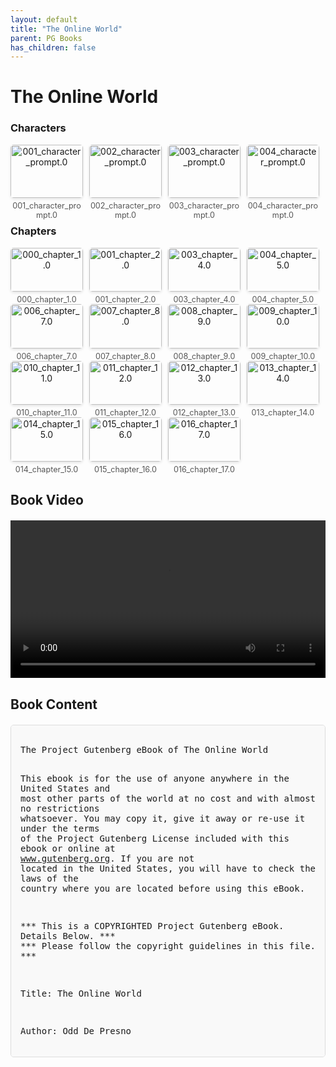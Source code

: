 ```yaml
---
layout: default
title: "The Online World"
parent: PG Books
has_children: false
---
```



<style>
.image-gallery {
  display: flex;
  flex-wrap: wrap;
  justify-content: space-between;
  margin-bottom: 20px;
}

.image-row {
  display: flex;
  justify-content: flex-start;
  width: 100%;
  margin-bottom: 20px;
}

.image-item {
  width: 23%;
  margin-right: 2%;
  text-align: center;
}

.image-item:last-child {
  margin-right: 0;
}

.image-item img {
  width: 100%;
  height: auto;
  object-fit: cover;
  border-radius: 5px;
  box-shadow: 0 2px 4px rgba(0,0,0,0.1);
}

.image-item p {
  margin-top: 5px;
  font-size: 0.9em;
  color: #555;
}

.video-container {
  margin: 20px 0;
}

.book-content {
  max-height: 500px;
  overflow-y: auto;
  padding: 15px;
  border: 1px solid #ddd;
  border-radius: 5px;
  background-color: #f9f9f9;
  font-family: monospace;
  white-space: pre-wrap;
  margin-top: 20px;
}
</style>


# The Online World

<h3>Characters</h3>
<div class="image-gallery">
<div class="image-row">
  <div class="image-item">
    <img src="../results/The Online World/characters/001_character_prompt.0.png" alt="001_character_prompt.0">
    <p>001_character_prompt.0</p>
  </div>
  <div class="image-item">
    <img src="../results/The Online World/characters/002_character_prompt.0.png" alt="002_character_prompt.0">
    <p>002_character_prompt.0</p>
  </div>
  <div class="image-item">
    <img src="../results/The Online World/characters/003_character_prompt.0.png" alt="003_character_prompt.0">
    <p>003_character_prompt.0</p>
  </div>
  <div class="image-item">
    <img src="../results/The Online World/characters/004_character_prompt.0.png" alt="004_character_prompt.0">
    <p>004_character_prompt.0</p>
  </div>
</div>
</div>

<h3>Chapters</h3>
<div class="image-gallery">
<div class="image-row">
  <div class="image-item">
    <img src="../results/The Online World/chapters/000_chapter_1.0.png" alt="000_chapter_1.0">
    <p>000_chapter_1.0</p>
  </div>
  <div class="image-item">
    <img src="../results/The Online World/chapters/001_chapter_2.0.png" alt="001_chapter_2.0">
    <p>001_chapter_2.0</p>
  </div>
  <div class="image-item">
    <img src="../results/The Online World/chapters/003_chapter_4.0.png" alt="003_chapter_4.0">
    <p>003_chapter_4.0</p>
  </div>
  <div class="image-item">
    <img src="../results/The Online World/chapters/004_chapter_5.0.png" alt="004_chapter_5.0">
    <p>004_chapter_5.0</p>
  </div>
</div>
<div class="image-row">
  <div class="image-item">
    <img src="../results/The Online World/chapters/006_chapter_7.0.png" alt="006_chapter_7.0">
    <p>006_chapter_7.0</p>
  </div>
  <div class="image-item">
    <img src="../results/The Online World/chapters/007_chapter_8.0.png" alt="007_chapter_8.0">
    <p>007_chapter_8.0</p>
  </div>
  <div class="image-item">
    <img src="../results/The Online World/chapters/008_chapter_9.0.png" alt="008_chapter_9.0">
    <p>008_chapter_9.0</p>
  </div>
  <div class="image-item">
    <img src="../results/The Online World/chapters/009_chapter_10.0.png" alt="009_chapter_10.0">
    <p>009_chapter_10.0</p>
  </div>
</div>
<div class="image-row">
  <div class="image-item">
    <img src="../results/The Online World/chapters/010_chapter_11.0.png" alt="010_chapter_11.0">
    <p>010_chapter_11.0</p>
  </div>
  <div class="image-item">
    <img src="../results/The Online World/chapters/011_chapter_12.0.png" alt="011_chapter_12.0">
    <p>011_chapter_12.0</p>
  </div>
  <div class="image-item">
    <img src="../results/The Online World/chapters/012_chapter_13.0.png" alt="012_chapter_13.0">
    <p>012_chapter_13.0</p>
  </div>
  <div class="image-item">
    <img src="../results/The Online World/chapters/013_chapter_14.0.png" alt="013_chapter_14.0">
    <p>013_chapter_14.0</p>
  </div>
</div>
<div class="image-row">
  <div class="image-item">
    <img src="../results/The Online World/chapters/014_chapter_15.0.png" alt="014_chapter_15.0">
    <p>014_chapter_15.0</p>
  </div>
  <div class="image-item">
    <img src="../results/The Online World/chapters/015_chapter_16.0.png" alt="015_chapter_16.0">
    <p>015_chapter_16.0</p>
  </div>
  <div class="image-item">
    <img src="../results/The Online World/chapters/016_chapter_17.0.png" alt="016_chapter_17.0">
    <p>016_chapter_17.0</p>
  </div>
</div>
</div>

<h2>Book Video</h2>
<div class="video-container">
  <video controls width="100%">
    <source src="../videos/The Online World.mp4" type="video/mp4">
    Your browser does not support the video tag.
  </video>
</div>


## Book Content

<div class="book-content">
﻿The Project Gutenberg eBook of The Online World
    
This ebook is for the use of anyone anywhere in the United States and
most other parts of the world at no cost and with almost no restrictions
whatsoever. You may copy it, give it away or re-use it under the terms
of the Project Gutenberg License included with this ebook or online
at www.gutenberg.org. If you are not located in the United States,
you will have to check the laws of the country where you are located
before using this eBook.

*** This is a COPYRIGHTED Project Gutenberg eBook. Details Below. ***
***     Please follow the copyright guidelines in this file.      ***


Title: The Online World

Author: Odd De Presno

Release date: September 1, 1993 [eBook #80]
                Most recently updated: December 23, 2011

Language: English



*** START OF THE PROJECT GUTENBERG EBOOK THE ONLINE WORLD ***














THE ONLINE WORLD

The Online World book's text on paper, disk and in any other
electronic form is (C) copyrighted 1993 by Odd de Presno. All
rights reserved worldwide.

xxxx
                           SHAREWARE BOOK

                        *********************
                        *  THE ONLINE WORLD *
                        *********************

                     Version 1.1 - September 1993

                          By Odd de Presno
                    4815 Saltrod, Norway (Europe)
              Voice (registrations only): +47 370 31204
                 Internet mail: opresno@extern.uio.no
                     Data/BBS:      +47 370 31204
                     FAX:           +47 370 27111




PREFACE
=======
This is the ASCII online distribution of the Online World. It deals
with the practical aspects of using the rapidly growing global online
information resource.
    The book is distributed in a form that is designed to be easily
accessible with the maximum range of computers, printer types, and
search programs. Also, it has been designed to be compatible with
electronic reading devices for the blind. Therefore, many frills
(such as fancy formatting, extraneous characters or tags) have been
omitted.
    The main subject of the book is what you can get out of the
online resource.
    Expect an outline, not a comprehensive list or directory of all
available offerings. This book explores selected applications
across network and service boundaries, to show how these needs may
be satisfied.
    In the process, it gives access information for a large number
of specific online offerings.
    The applications range from entertainment and the bizarre to
databases and special services for professionals and organizations.
    You are not expected to live in the United States or in Norway.
Emphasis is on major international offerings available through
services and networks like the Internet, BITNET, CompuServe, Echo,
FidoNet, Usenet, Dialcom, Dow Jones/News Retrieval, MCI, NewsNet
and UUCP. These services can be accessed from almost anywhere.
    Talking about the Internet, we do not expect that it will be
easy for you to get full access. We assume that most people can get
access to this network by electronic mail only.
    I wrote The Online World for parents and youth, teachers,
students, business people, social workers, psychologists, young,
old, for anybody interested in knowing a bit more about our
current "Global Village."
    You can read it like a novel, to get an idea of what is going
on. It can be used as a practical guide book to online data bases
and news sources, or as a book of reference.
    You need not be a computer expert or an experienced "onliner"
to find it useful.
    While not being a textbook on data communications, it contains
much information to help novices get started. For an introduction
to telecommunications, check out appendix 2 and 3 before continuing
with Chapter 1.
    Before you start, one word of warning. New online offerings are
born each day, while others are being closed down. Chances are that
most services in this book will still be around when you read it,
but I will need to update the text regularly. Therefore, all
feedback is welcomed with thanks.
    Please do also tell me what you like, what you don't, and what
you feel I may have missed -- or have gotten hopelessly wrong. Send
by electronic mail to me at opresno@extern.uio.no .

This book is not free
---------------------
The Online World book is NOT public domain. It is copyrighted work
and may be distributed only pursuant to this license.
    You are granted a limited read and use license of the book to
see if it is for you. Any unregistered use other than to determine
if the book meets your needs is a violation of this license and is
forbidden.
    If you like the book, please become a registered reader. Your
contribution will support further research and development of the
text.
    The important benefit of registering is that you will receive
the latest version of the book on diskette (MS-DOS only). This will
allow you to have current information on your hard disk  that you
can search whenever you want to.
     The online world is dynamic. Services and offerings come and
go. So read appendix 8 to find out how to stay updated.

The registered shareware version of The Online World including
shipping and handling is

              NOK 105.00           for payment by credit card
                                   (around US$ 15.00)
              US$ 20.00            for all other types of payment
                                   (check or SWIFT bank transfer)

As an alternative, you can also register for six updates of the
book during one year. The updates will be mailed you on computer
diskette:

              US$60.00             for all types of payment

The special rates for organizations to make the text available to
employees etc. over a network are explained in appendix 8.
    Please note: As I do not receive any renumeration from vendors
of shareware disks, you must register your copy to have a legal
license for use of the book beyond an evaluation period.

Please give to others
---------------------
Permission is with this granted to reproduce and distribute the
Online World book so long as:

    (1)  No remuneration of any kind is received in exchange.
         A distribution fee may be charged for the cost of a
         diskette, shipping and handling, as long as the total
         (per disk) does not exceed US$8.00.
    (2)  Distribution is without  ANY modification to the contents
         of all accompanying text files, including the copyright
         notice and this license. All of the files in this package
         are to be distributed together.
    (3)  No publication of the book or individual articles from the
         book in print is permitted, in any language, without the
         express written consent of the author.

If archiving this book for BBS use or library use, please include
all files and use the name ONLINE10, for example, ONLINE10.ZIP,  or
ONLINE10.LZH. This will provide consistency for future updates.

No copy of this book may be distributed  without including a copy
of this license.  Any other use, including bundling of any of the
book's chapters or appendixes for your own distribution, is
prohibited without express, written permission in advance from the
author.

The Online World book is regularly being updated. Information about
where to get the latest version of the book can be retrieved from
TOW, a mailing list set up to support the project. For information,
send electronic mail to LISTSERV@vm1.nodak.edu (LISTSERV@NDSUVM1 on
BITNET) containing the command "GET TOW MASTER".

How to read the book
--------------------
You may read the book using any ASCII viewing or text searching
program. My private favorites are:

    LIST       -  Shareware MS-DOS file viewing program,

    LOOKFOR    -  Shareware boolean text search program.

Print versions of The Online World
----------------------------------
The Online World does not cover any specific area of the world.
Local versions will be printed and published in several countries
through joint venture partners. These versions of the book will be
adapted to local conditions, and contain many local examples and
references.

The following local version of the book is available:

  "Ut i verden fra egen skjerm," Norwegian text, Dataforlaget A/S,
  1992. 220 pages. Phone: +47 22 63 61 62.  Fax: +47 22 63 60 09.
  Price: NOK 245,-.  ISBN: 82-90628-67-6.

Local language versions of the book are due be published soon by
partners in Denmark and Germany. For information, please contact:

    Claus Berg (Denmark)      at Claus_Berg@SKOLE-KOM.UNI-C.DK
    Publisher: Teknisk Forlag A/S, Skelbaekgade 4, 1780 Kbh.V.,
    Denmark. Fax: +45 31 21 09 83.

    Dr. Karl Sarnow (Germany) at karl@dadoka.h.ni.schule.de
    Publisher: Verlag Heintz Heise GmbH & Co KB, Helstorfer
    Strasse 7, D-3000 Hannover 61, Germany.
    Fax: +49-511-53 52-129.

Do you want to be a partner?
----------------------------
If you are interested in becoming the author of a local language
version of the book in your country, please write me at
opresno@extern.uio.no to discuss the possibility of a joint-
venture.


Saltrod (Norway), September 1, 1993

    Yours,

    Odd de Presno


-------------------------------------------------------------
The Online World book's text on paper, disk and in any other
electronic form is (C) copyrighted 1993 by Odd de Presno. All
rights reserved worldwide.
-------------------------------------------------------------

INDEX
=====

PREFACE

1. Going online will make me rich, right?
   Knowledge is Power. A larger personal network gives you a stronger
   punch. The value of information, and of having a great time. . .

2. The online world
   The structure and content of the online offerings. About
   Bulletin Board systems, discussion lists, conferencing systems,
   and online data bases. About packet data services, and network
   services like FidoNet, i-Com, Infon...

[Content truncated for display]
</div>
